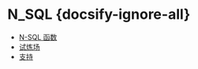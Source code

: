 # N_SQL {docsify-ignore-all}

<!-- * Getting Started -->
  <!-- * [Introduction](introduction) -->
  <!-- * [Quick Start](quick_start) -->

* [N-SQL 函数](zh-CN/functions)
* [试炼场](zh-CN/playground)
* [支持](zh-CN/support)